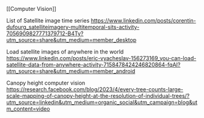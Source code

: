 [[Computer Vision]]

List of Satellite image time series
https://www.linkedin.com/posts/corentin-dufourg_satelliteimagery-multitemporal-sits-activity-7056909827771379712-B4Ty?utm_source=share&utm_medium=member_desktop

Load satellite images of anywhere in the world
https://www.linkedin.com/posts/eric-vyacheslav-156273169_you-can-load-satellite-data-from-anywhere-activity-7158478424246820864-fqAI?utm_source=share&utm_medium=member_android

Canopy height computer vision
https://research.facebook.com/blog/2023/4/every-tree-counts-large-scale-mapping-of-canopy-height-at-the-resolution-of-individual-trees/?utm_source=linkedin&utm_medium=organic_social&utm_campaign=blog&utm_content=video

